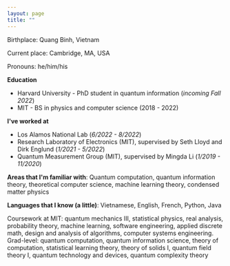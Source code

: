 ```yaml
---
layout: page
title: ""
---
```


Birthplace: Quang Binh, Vietnam

Current place: Cambridge, MA, USA

Pronouns: he/him/his


**Education**

* Harvard University - PhD student in quantum information  (*incoming Fall 2022*)
* MIT - BS in physics and computer science (2018 - 2022)

**I've worked at**

* Los Alamos National Lab (*6/2022 - 8/2022*)
* Research Laboratory of Electronics (MIT), supervised by Seth Lloyd and Dirk Englund (*1/2021 - 5/2022*)
* Quantum Measurement Group (MIT), supervised by Mingda Li (*1/2019 - 11/2020*)


<!-- * Used machine learning and mathematical tools to study quantum error-correcting codes
* Developed quantum algorithms for group-equivariant transformations
* Developed quantum(-inspired) algorithms for numerical linear algebra -->

**Areas that I'm familiar with**: Quantum computation, quantum information theory, theoretical computer science, machine learning theory, condensed matter physics

**Languages that I know (a little)**: Vietnamese, English, French, Python, Java

Coursework at MIT: quantum mechanics III, statistical physics, real analysis, probability theory, machine learning, software engineering, applied discrete math, design and analysis of algorithms, computer systems engineering. Grad-level: quantum computation, quantum information science, theory of computation, statistical learning theory, theory of solids I, quantum field theory I, quantum technology and devices, quantum complexity theory
